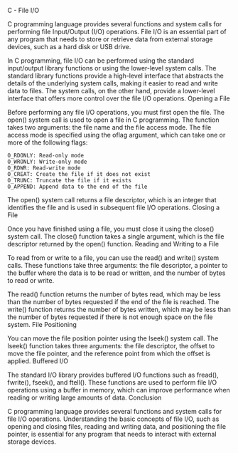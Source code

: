 C - File I/O

C programming language provides several functions and system calls for performing file Input/Output (I/O) operations. File I/O is an essential part of any program that needs to store or retrieve data from external storage devices, such as a hard disk or USB drive.

In C programming, file I/O can be performed using the standard input/output library functions or using the lower-level system calls. The standard library functions provide a high-level interface that abstracts the details of the underlying system calls, making it easier to read and write data to files. The system calls, on the other hand, provide a lower-level interface that offers more control over the file I/O operations.
Opening a File

Before performing any file I/O operations, you must first open the file. The open() system call is used to open a file in C programming. The function takes two arguments: the file name and the file access mode. The file access mode is specified using the oflag argument, which can take one or more of the following flags:

    O_RDONLY: Read-only mode
    O_WRONLY: Write-only mode
    O_RDWR: Read-write mode
    O_CREAT: Create the file if it does not exist
    O_TRUNC: Truncate the file if it exists
    O_APPEND: Append data to the end of the file

The open() system call returns a file descriptor, which is an integer that identifies the file and is used in subsequent file I/O operations.
Closing a File

Once you have finished using a file, you must close it using the close() system call. The close() function takes a single argument, which is the file descriptor returned by the open() function.
Reading and Writing to a File

To read from or write to a file, you can use the read() and write() system calls. These functions take three arguments: the file descriptor, a pointer to the buffer where the data is to be read or written, and the number of bytes to read or write.

The read() function returns the number of bytes read, which may be less than the number of bytes requested if the end of the file is reached. The write() function returns the number of bytes written, which may be less than the number of bytes requested if there is not enough space on the file system.
File Positioning

You can move the file position pointer using the lseek() system call. The lseek() function takes three arguments: the file descriptor, the offset to move the file pointer, and the reference point from which the offset is applied.
Buffered I/O

The standard I/O library provides buffered I/O functions such as fread(), fwrite(), fseek(), and ftell(). These functions are used to perform file I/O operations using a buffer in memory, which can improve performance when reading or writing large amounts of data.
Conclusion

C programming language provides several functions and system calls for file I/O operations. Understanding the basic concepts of file I/O, such as opening and closing files, reading and writing data, and positioning the file pointer, is essential for any program that needs to interact with external storage devices.
